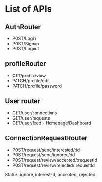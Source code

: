 # List of APIs

## AuthRouter

- POST/Login
- POST/Signup
- POST/Logout

## profileRouter

- GET/profile/view
- PATCH/profile/edit
- PATCH/profile/password

## User router

- GET/user/connections
- GET/user/requests
- GET/user/feed - Homepage/Dashboard

## ConnectionRequestRouter

- POST/request/send/interested/:id
- POST/request/send/ignored/:id
- POST/request/review/accepted/:requestId
- POST/request/review/rejected/:requestId

Status: ignore, interested, accepted, rejected
